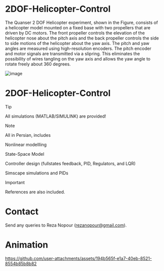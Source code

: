 # 2DOF-Helicopter-Control
  The Quanser 2 DOF Helicopter experiment, shown in the Figure, consists of a helicopter model mounted on a fixed base with two propellers that are driven by DC motors. The front propeller controls the elevation of the helicopter nose about the pitch axis and the back propeller controls the side to side motions of the helicopter about the yaw axis. The pitch and yaw angles are measured using high-resolution encoders. The pitch encoder and motor signals are transmitted via a slipring. This eliminates the possibility of wires tangling on the yaw axis and allows the yaw angle to rotate freely about 360 degrees.

![image](https://github.com/user-attachments/assets/fa05944f-641c-451e-a86c-cdeae38329d1)


# 2DOF-Helicopter-Control
> [!TIP]
> All simulations (MATLAB/SIMULINK) are provided!

> [!NOTE]
> All in Persian, includes
> 
> Nonlinear modellling
> 
> State-Space Model
>
> Controller design (fullstates feedback, PID, Regulators, and LQR)
>
> Simscape simulations and PIDs

> [!IMPORTANT]
> References are also included.

# Contact
Send any queries to Reza Nopour (rezanopour@gmail.com).

# Animation

https://github.com/user-attachments/assets/194b565f-e1a7-40eb-8521-8554b85b8b82

